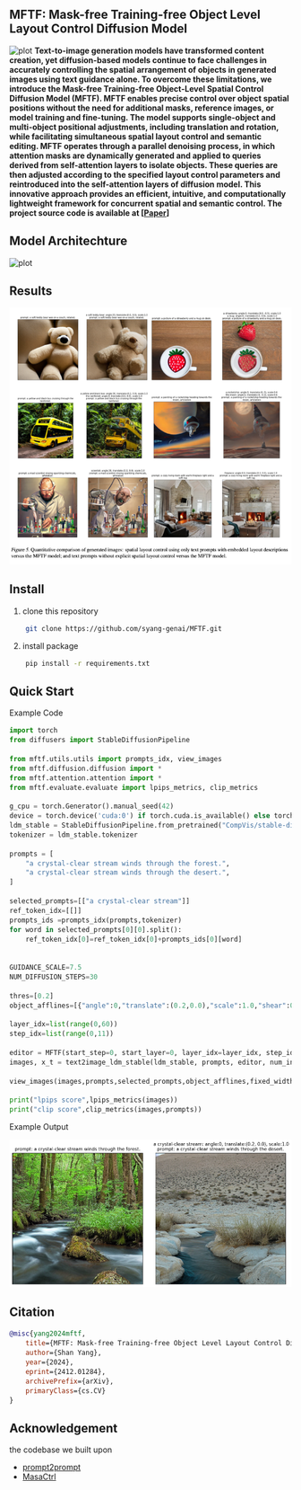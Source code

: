 ## MFTF: Mask-free Training-free Object Level Layout Control Diffusion Model

![plot](./docs/MFTF-diffusion.png)
**Text-to-image generation models have transformed content creation, yet diffusion-based models continue to face challenges in accurately controlling the spatial arrangement of objects in generated images using text guidance alone. To overcome these limitations, we introduce the Mask-free Training-free Object-Level Spatial Control Diffusion Model (MFTF). MFTF enables precise control over object spatial positions without the need for additional masks, reference images, or model training and fine-tuning. The model supports single-object and multi-object positional adjustments, including translation and rotation, while facilitating simultaneous spatial layout control and semantic editing. MFTF operates through a parallel denoising process, in which attention masks are dynamically generated and applied to queries derived from self-attention layers to isolate objects. These queries are then adjusted according to the specified layout control parameters and reintroduced into the self-attention layers of diffusion model. This innovative approach provides an efficient, intuitive, and computationally lightweight framework for concurrent spatial and semantic control. The project source code is available at [[Paper](https://arxiv.org/abs/2412.01284v2)]**

## Model Architechture
![plot](./docs/architechture.png)

## Results 
![plot](./docs/experiments.png)

## Install
1. clone this repository 
```bash
    git clone https://github.com/syang-genai/MFTF.git
```
2. install package
```bash
    pip install -r requirements.txt
```

## Quick Start
<summary>Example Code</summary>

```Python
import torch
from diffusers import StableDiffusionPipeline

from mftf.utils.utils import prompts_idx, view_images
from mftf.diffusion.diffusion import *
from mftf.attention.attention import *
from mftf.evaluate.evaluate import lpips_metrics, clip_metrics

g_cpu = torch.Generator().manual_seed(42)
device = torch.device('cuda:0') if torch.cuda.is_available() else torch.device('cpu')
ldm_stable = StableDiffusionPipeline.from_pretrained("CompVis/stable-diffusion-v1-4").to(device)
tokenizer = ldm_stable.tokenizer

prompts = [
    "a crystal-clear stream winds through the forest.", 
    "a crystal-clear stream winds through the desert.", 
]

selected_prompts=[["a crystal-clear stream"]]
ref_token_idx=[[]]
prompts_ids =prompts_idx(prompts,tokenizer)
for word in selected_prompts[0][0].split():
    ref_token_idx[0]=ref_token_idx[0]+prompts_ids[0][word]


GUIDANCE_SCALE=7.5
NUM_DIFFUSION_STEPS=30

thres=[0.2]
object_afflines=[{"angle":0,"translate":(0.2,0.0),"scale":1.0,"shear":0}]

layer_idx=list(range(0,60))
step_idx=list(range(0,11))

editor = MFTF(start_step=0, start_layer=0, layer_idx=layer_idx, step_idx=step_idx, total_steps=NUM_DIFFUSION_STEPS, thres=thres, ref_token_idx=ref_token_idx, object_afflines=object_afflines, mask_save_dir="output_masks/stream_desert", model_type="SDXL")
images, x_t = text2image_ldm_stable(ldm_stable, prompts, editor, num_inference_steps=NUM_DIFFUSION_STEPS, guidance_scale=GUIDANCE_SCALE, latent=None, low_resource=False,generator=g_cpu)

view_images(images,prompts,selected_prompts,object_afflines,fixed_width=70,fontsize=11, save_image_path='output_images/stream_desert.png')

print("lpips score",lpips_metrics(images))
print("clip score",clip_metrics(images,prompts))
```
<summary>Example Output</summary>

![plot](./docs/desert.png)

## Citation
```bibtex
@misc{yang2024mftf,
    title={MFTF: Mask-free Training-free Object Level Layout Control Diffusion Model},
    author={Shan Yang},
    year={2024},
    eprint={2412.01284},
    archivePrefix={arXiv},
    primaryClass={cs.CV}
}
```

## Acknowledgement
the codebase we built upon
- [prompt2prompt](https://github.com/google/prompt-to-prompt)
- [MasaCtrl](https://github.com/TencentARC/MasaCtrl) 
